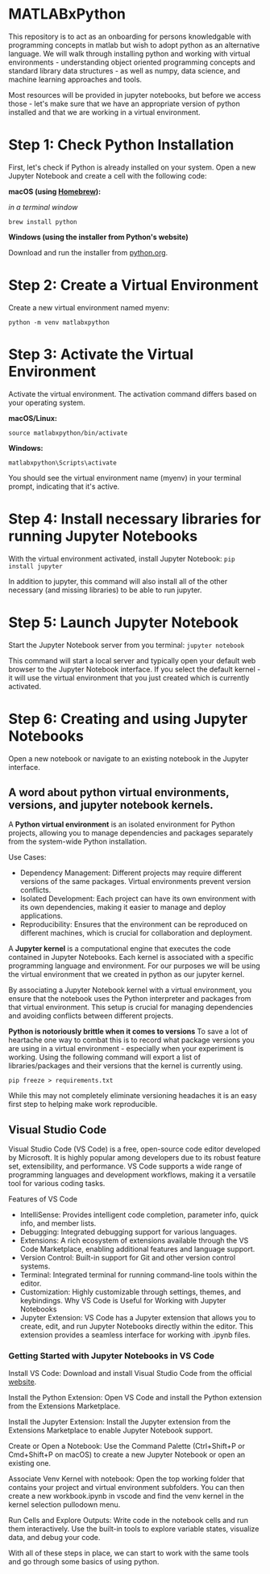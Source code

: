 # MATLABxPython

This repository is to act as an onboarding for persons knowledgable with programming concepts in matlab but wish to adopt python as an alternative language. We will walk through installing python and working with virtual environments - understanding object oriented programming concepts and standard library data structures - as well as numpy, data science, and machine learning approaches and tools.

Most resources will be provided in jupyter notebooks, but before we access those - let's make sure that we have an appropriate version of python installed and that we are working in a virtual environment.

# Step 1: Check Python Installation
First, let's check if Python is already installed on your system. Open a new Jupyter Notebook and create a cell with the following code:

__macOS (using [Homebrew](https://brew.sh/)):__

_in a terminal window_

```brew install python```

__Windows (using the installer from Python's website)__

Download and run the installer from [python.org](python.org).

# Step 2: Create a Virtual Environment
Create a new virtual environment named myenv:

```python -m venv matlabxpython```

# Step 3: Activate the Virtual Environment
Activate the virtual environment. The activation command differs based on your operating system.

__macOS/Linux:__

```source matlabxpython/bin/activate```

__Windows:__

```matlabxpython\Scripts\activate```

You should see the virtual environment name (myenv) in your terminal prompt, indicating that it's active.

# Step 4: Install necessary libraries for running Jupyter Notebooks

With the virtual environment activated, install Jupyter Notebook:
```pip install jupyter```

In addition to jupyter, this command will also install all of the other necessary (and missing libraries) to be able to run jupyter.

# Step 5: Launch Jupyter Notebook
Start the Jupyter Notebook server from you terminal:
```jupyter notebook```

This command will start a local server and typically open your default web browser to the Jupyter Notebook interface. If you select the default kernel - it will use the virtual environment that you just created which is currently activated.

# Step 6: Creating and using Jupyter Notebooks
Open a new notebook or navigate to an existing notebook in the Jupyter interface.

## A word about python virtual environments, versions, and jupyter notebook kernels.

A __Python virtual environment__ is an isolated environment for Python projects, allowing you to manage dependencies and packages separately from the system-wide Python installation.

Use Cases:

- Dependency Management: Different projects may require different versions of the same packages. Virtual environments prevent version conflicts.
- Isolated Development: Each project can have its own environment with its own dependencies, making it easier to manage and deploy applications.
- Reproducibility: Ensures that the environment can be reproduced on different machines, which is crucial for collaboration and deployment.

A __Jupyter kernel__ is a computational engine that executes the code contained in Jupyter Notebooks. Each kernel is associated with a specific programming language and environment. For our purposes we will be using the virtual environment that we created in python as our jupyter kernel.

By associating a Jupyter Notebook kernel with a virtual environment, you ensure that the notebook uses the Python interpreter and packages from that virtual environment. This setup is crucial for managing dependencies and avoiding conflicts between different projects.

__Python is notoriously brittle when it comes to versions__ To save a lot of heartache one way to combat this is to record what package versions you are using in a virtual environment - especially when your experiment is working.
Using the following command will export a list of libraries/packages and their versions that the kernel is currently using.

```pip freeze > requirements.txt```

While this may not completely eliminate versioning headaches it is an easy first step to helping make work reproducible.

## Visual Studio Code
Visual Studio Code (VS Code) is a free, open-source code editor developed by Microsoft. It is highly popular among developers due to its robust feature set, extensibility, and performance. VS Code supports a wide range of programming languages and development workflows, making it a versatile tool for various coding tasks.

Features of VS Code
- IntelliSense: Provides intelligent code completion, parameter info, quick info, and member lists.
- Debugging: Integrated debugging support for various languages.
- Extensions: A rich ecosystem of extensions available through the VS Code Marketplace, enabling additional features and language support.
- Version Control: Built-in support for Git and other version control systems.
- Terminal: Integrated terminal for running command-line tools within the editor.
- Customization: Highly customizable through settings, themes, and keybindings.
Why VS Code is Useful for Working with Jupyter Notebooks
- Jupyter Extension: VS Code has a Jupyter extension that allows you to create, edit, and run Jupyter Notebooks directly within the editor. This extension provides a seamless interface for working with .ipynb files.

### Getting Started with Jupyter Notebooks in VS Code
Install VS Code: Download and install Visual Studio Code from the official [website](https://code.visualstudio.com/).

Install the Python Extension: Open VS Code and install the Python extension from the Extensions Marketplace.

Install the Jupyter Extension: Install the Jupyter extension from the Extensions Marketplace to enable Jupyter Notebook support.

Create or Open a Notebook: Use the Command Palette (Ctrl+Shift+P or Cmd+Shift+P on macOS) to create a new Jupyter Notebook or open an existing one.

Associate Venv Kernel with notebook: Open the top working folder that contains your project and virtual environment subfolders. You can then create a new workbook.ipynb in vscode and find the venv kernel in the kernel selection pullodown menu.

Run Cells and Explore Outputs: Write code in the notebook cells and run them interactively. Use the built-in tools to explore variable states, visualize data, and debug your code.

With all of these steps in place, we can start to work with the same tools and go through some basics of using python.
